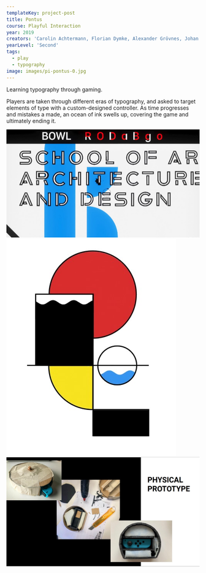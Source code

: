 ```yaml
---
templateKey: project-post
title: Pontus
course: Playful Interaction
year: 2019
creators: 'Carolin Achtermann, Florian Dymke, Alexander Grövnes, Johan Hellgren'
yearLevel: 'Second'
tags:
  - play
  - typography
image: images/pi-pontus-0.jpg
---
```


Learning typography through gaming.

<MauVideo id="0_1928j0az" />

Players are taken through different eras of typography, and asked to target elements of type with a custom-designed controller. As time progresses and mistakes a made, an ocean of ink swells up, covering the game and ultimately ending it.

<ImageSet>

![](images/pi-pontus-2.jpg)
![](images/pi-pontus-1.jpg)
![](images/pi-pontus-3.jpg)

</ImageSet>

